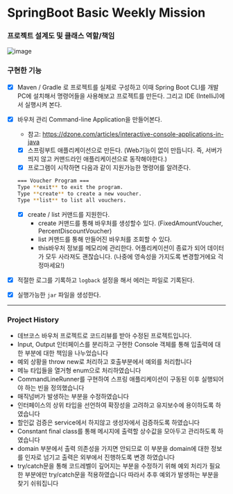 # SpringBoot Basic Weekly Mission

### 프로젝트 설계도 및 클래스 역할/책임
![image](https://github.com/sujjangOvO/springboot-basic/assets/89267864/24c4370d-a996-4049-aed7-5b93c8536ad3)

### 구현한 기능
- [x]  Maven / Gradle 로 프로젝트를 실제로 구성하고 이때 Spring Boot CLI를 개발PC에 설치해서 명령어들을 사용해보고 프로젝트를 만든다. 그리고 IDE (IntelliJ)에서 실행시켜 본다.
- [x]  바우처 관리 Command-line Application을  만들어본다.
    - 참고: https://dzone.com/articles/interactive-console-applications-in-java
    - [x]  스프링부트 애플리케이션으로 만든다. (Web기능이 없이 만듭니다. 즉, 서버가 띄지 않고 커맨드라인 애플리케이션으로 동작해야한다.)
    - [x]  프로그램이 시작하면 다음과 같이 지원가능한 명령어를 알려준다.
    
    ```bash
    === Voucher Program ===
    Type **exit** to exit the program.
    Type **create** to create a new voucher.
    Type **list** to list all vouchers.
    ```
    
    - [x]  create / list 커맨드를 지원한다.
        - create 커맨드를 통해 바우처를 생성할수 있다. (FixedAmountVoucher, PercentDiscountVoucher)
        - list 커맨드를 통해 만들어진 바우처를 조회할 수 있다.
        - this바우처 정보를 메모리에 관리한다. 어플리케이션이 종료가 되어 데이터가 모두 사라져도 괜찮습니다. (나중에 영속성을 가지도록 변경할거에요 걱정마세요!)
    
- [x]  적절한 로그를 기록하고 `logback` 설정을 해서 에러는 파일로 기록된다.
- [x]  실행가능한 `jar` 파일을 생성한다.


---
### Project History
- 데브코스 바우처 프로젝트로 코드리뷰를 받아 수정된 프로젝트입니다.
- Input, Output 인터페이스를 분리하고 구현한 Console 객체를 통해 입출력에 대한 부분에 대한 책임을 나누었습니다
- 예외 상황을 throw new로 처리하고 호출부분에서 예외를 처리합니다
- 메뉴 타입들을 열거형 enum으로 처리하였습니다
- CommandLineRunner를 구현하여 스프링 애플리케이션이 구동된 이후 실행되어야 하는 빈을 정의했습니다
- 매직넘버가 발생하는 부분을 수정하였습니다
- 인터페이스의 상위 타입을 선언하여 확장성을 고려하고 유지보수에 용이하도록 하였습니다
- 할인값 검증은 service에서 하지않고 생성자에서 검증하도록 하였습니다
- Consntant final class를 통해 메시지에 출력할 상수값을 모아두고 관리하도록 하였습니다
- domain 부분에서 출력 의존성을 가지면 안되므로 이 부분을 domain에 대한 정보를 인자로 넘기고 출력은 외부에서 진행하도록 변경 하였습니다
- try/catch문을 통해 코드레벨이 깊어지는 부분을 수정하기 위해 예외 처리가 필요한 부분에만 try/catch문을 적용하였습니다 따라서 추후 예외가 발생하는 부분을 찾기 쉬워집니다
